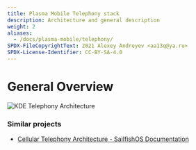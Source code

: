 ```yaml
---
title: Plasma Mobile Telephony stack
description: Architecture and general description
weight: 2
aliases:
  - /docs/plasma-mobile/telephony/
SPDX-FileCopyrightText: 2021 Alexey Andreyev <aa13q@ya.ru>
SPDX-License-Identifier: CC-BY-SA-4.0
---
```


# General Overview

![KDE Telephony Architecture](https://i.imgur.com/Z1WMosk.png)

### Similar projects

+ [Cellular Telephony Architecture - SailfishOS Documentation](https://sailfishos.org/wiki/Cellular_Telephony_Architecture)
